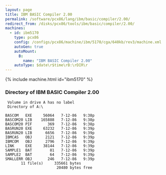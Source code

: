 ```yaml
---
layout: page
title: IBM BASIC Compiler 2.00
permalink: /software/pcx86/lang/ibm/basic/compiler/2.00/
redirect_from: /disks/pcx86/tools/ibm/basic/compiler/2.00/
machines:
  - id: ibm5170
    type: pcx86
    config: /configs/pcx86/machine/ibm/5170/cga/640kb/rev3/machine.xml
    autoGen: true
    autoMount:
      B:
        name: "IBM BASIC Compiler 2.00"
    autoType: $date\r$time\rB:\rDIR\r
---
```


{% include machine.html id="ibm5170" %}

### Directory of IBM BASIC Compiler 2.00

     Volume in drive A has no label
     Directory of A:\

    BASCOM   EXE     56064   7-12-86   9:38p
    BASCOM20 LIB    165888   7-12-86   9:38p
    BASCOM20 PIF       369   7-12-86   9:38p
    BASRUN20 EXE     63232   7-12-86   9:39p
    BASRUN20 LIB      6656   7-12-86   9:39p
    IBMCAS   OBJ      2121   7-12-86   9:39p
    IBMCOM   OBJ      2796   7-12-86   9:39p
    LINK     EXE     38144   7-12-86   9:39p
    SAMPLE1  BAT        81   7-12-86   9:39p
    SAMPLE2  BAT        64   7-12-86   9:39p
    SMALLERR OBJ       246   7-12-86   9:39p
           11 file(s)     335661 bytes
                           20480 bytes free
